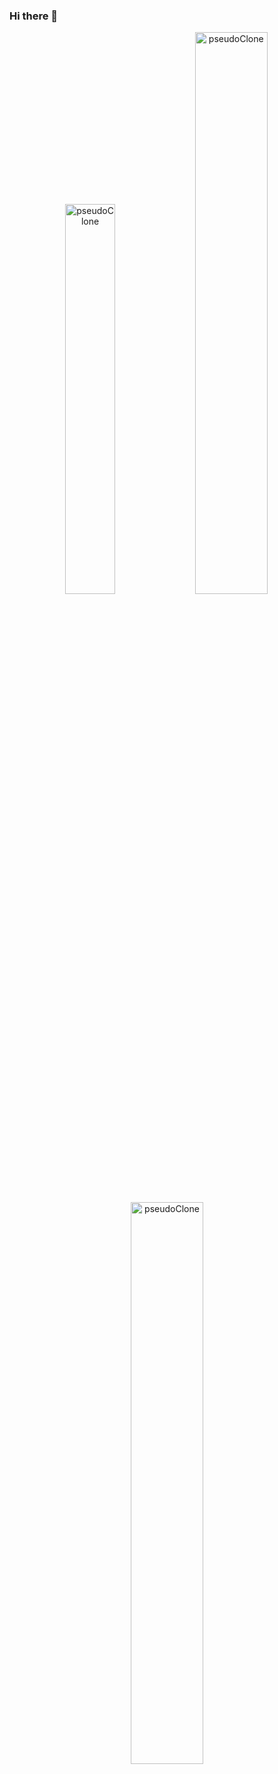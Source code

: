 ### Hi there 👋



[comment]: <> (This is for the stats card! 
https://hackernoon.com/how-to-improve-your-github-profile)

<p align="center">
<img width="40%" src="https://github-readme-stats.vercel.app/api/top-langs?username=pseudoClone&show_icons=true&theme=dracula&title_color=ff8000&text_color=ffffff&bg_color=6a6a6a&locale=en&layout=compact&hide_border=true" alt="pseudoClone" /> 
<img width="48%" src="https://github-readme-stats.vercel.app/api?username=pseudoClone&show_icons=true&theme=dracula&title_color=ff8000&text_color=ffffff&bg_color=6a6a6a&locale=en&hide_border=true" alt="pseudoClone" />
<img width="48%" src="https://github-readme-streak-stats.herokuapp.com/?user=pseudoClone&theme=highcontrast&hide_border=true" alt="pseudoClone" />
</p>

<!--START_SECTION:activity-->
<!--END_SECTION:activity-->

